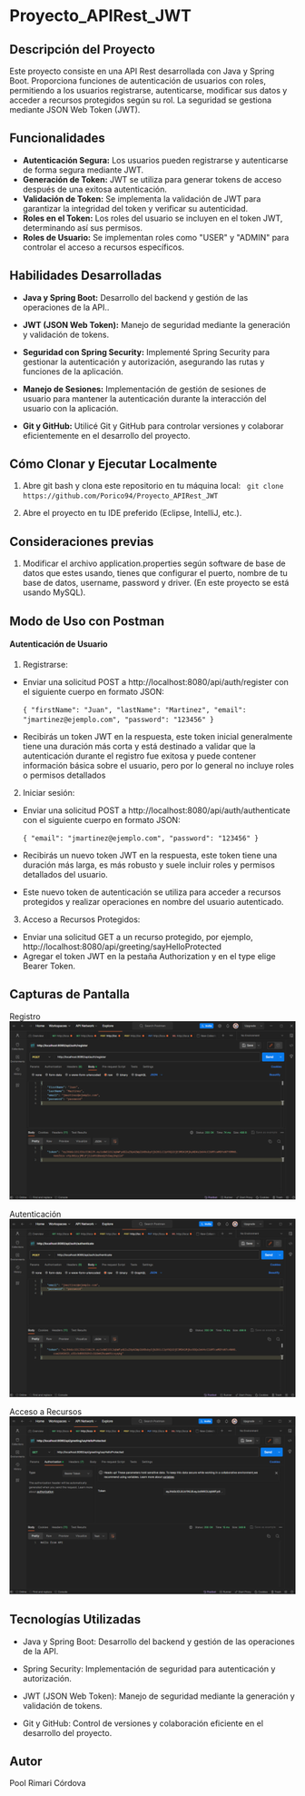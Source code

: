 # Proyecto_APIRest_JWT

## Descripción del Proyecto

Este proyecto consiste en una API Rest desarrollada con Java y Spring Boot. Proporciona funciones de autenticación de usuarios con roles, permitiendo a los usuarios registrarse, autenticarse, modificar sus datos y acceder a recursos protegidos según su rol. La seguridad se gestiona mediante JSON Web Token (JWT).

## Funcionalidades

- **Autenticación Segura:** Los usuarios pueden registrarse y autenticarse de forma segura mediante JWT.
- **Generación de Token:** JWT se utiliza para generar tokens de acceso después de una exitosa autenticación.
- **Validación de Token:** Se implementa la validación de JWT para garantizar la integridad del token y verificar su autenticidad.
- **Roles en el Token:** Los roles del usuario se incluyen en el token JWT, determinando así sus permisos.
- **Roles de Usuario:** Se implementan roles como "USER" y "ADMIN" para controlar el acceso a recursos específicos.

## Habilidades Desarrolladas

- **Java y Spring Boot:** Desarrollo del backend y gestión de las operaciones de la API..

- **JWT (JSON Web Token):** Manejo de seguridad mediante la generación y validación de tokens.

- **Seguridad con Spring Security:** Implementé Spring Security para gestionar la autenticación y autorización, asegurando las rutas y funciones de la aplicación.

- **Manejo de Sesiones:** Implementación de gestión de sesiones de usuario para mantener la autenticación durante la interacción del usuario con la aplicación.
  
- **Git y GitHub:** Utilicé Git y GitHub para controlar versiones y colaborar eficientemente en el desarrollo del proyecto.

## Cómo Clonar y Ejecutar Localmente

1. Abre git bash y clona este repositorio en tu máquina local:
` git clone https://github.com/Porico94/Proyecto_APIRest_JWT` 

2. Abre el proyecto en tu IDE preferido (Eclipse, IntelliJ, etc.).

## Consideraciones previas

1. Modificar el archivo application.properties según software de base de datos que estes usando, tienes que configurar el puerto, nombre de tu base de datos, username, password y driver. (En este proyecto se está usando MySQL).

## Modo de Uso con Postman

#### Autenticación de Usuario

1. Registrarse:
   
  - Enviar una solicitud POST a http://localhost:8080/api/auth/register con el siguiente cuerpo en formato JSON:

     `{
    "firstName": "Juan",
    "lastName": "Martinez",
    "email": "jmartinez@ejemplo.com",
    "password": "123456"
    }`

  - Recibirás un token JWT en la respuesta, este token inicial generalmente tiene una duración más corta y está destinado a validar que la autenticación durante el registro fue exitosa y puede contener información básica sobre el usuario, pero por lo general no incluye roles o permisos detallados 
    
2. Iniciar sesión:
  - Enviar una solicitud POST a http://localhost:8080/api/auth/authenticate con el siguiente cuerpo en formato JSON:
  
     `{
         "email": "jmartinez@ejemplo.com",
         "password": "123456"
    }`

  - Recibirás un nuevo token JWT en la respuesta, este token tiene una duración más larga, es más robusto y suele incluir roles y permisos detallados del usuario.
  - Este nuevo token de autenticación se utiliza para acceder a recursos protegidos y realizar operaciones en nombre del usuario autenticado.
      
3. Acceso a Recursos Protegidos:
  - Enviar una solicitud GET a un recurso protegido, por ejemplo, http://localhost:8080/api/greeting/sayHelloProtected
  - Agregar el token JWT en la pestaña Authorization y en el type elige Bearer Token.

## Capturas de Pantalla

Registro
![Captura de Pantalla 1](https://raw.githubusercontent.com/Porico94/Proyecto_APIRest_JWT/master/Capturas%20de%20Pantalla/APIRest%20Register.png)

Autenticación
![Captura de Pantalla 2](https://raw.githubusercontent.com/Porico94/Proyecto_APIRest_JWT/master/Capturas%20de%20Pantalla/APIRest%20Authenticate.png)

Acceso a Recursos
![Captura de Pantalla 3](https://github.com/Porico94/Proyecto_APIRest_JWT/blob/master/Capturas%20de%20Pantalla/APIRest%20Access.png)

## Tecnologías Utilizadas

  - Java y Spring Boot: Desarrollo del backend y gestión de las operaciones de la API.

  - Spring Security: Implementación de seguridad para autenticación y autorización.

  - JWT (JSON Web Token): Manejo de seguridad mediante la generación y validación de tokens.

  - Git y GitHub: Control de versiones y colaboración eficiente en el desarrollo del proyecto.

## Autor

Pool Rimari Córdova
